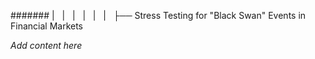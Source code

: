 ####### |   |   |   |   |   |   ├── Stress Testing for "Black Swan" Events in Financial Markets

*Add content here*